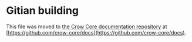 Gitian building
================

This file was moved to [the Crow Core documentation repository](https://github.com/crow-core/docs/blob/master/gitian-building.md) at [https://github.com/crow-core/docs](https://github.com/crow-core/docs).
